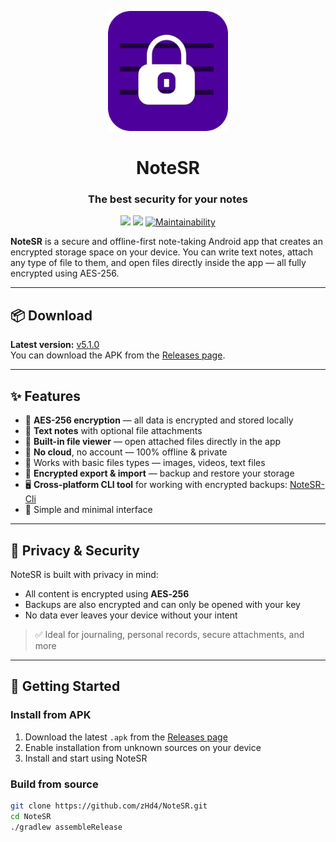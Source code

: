 <p align="center">
  <img alt="NoteSR" src="icon.png" width="192" height="192">
</p>

<h1 align="center" style="padding: 0;">NoteSR</h1>
<h3 align="center" style="padding: 0;">The best security for your notes</h3>

<p align="center">
    <a href="https://github.com/zHd4/NoteSR/releases"><img src="https://img.shields.io/github/v/release/zHd4/NoteSR" /></a>
    <a href="https://github.com/zHd4/NoteSR/actions/workflows/java_ci.yml"><img src="https://github.com/zHd4/NoteSR/actions/workflows/java_ci.yml/badge.svg" /></a>
    <a href="https://qlty.sh/gh/zHd4/projects/NoteSR"><img src="https://qlty.sh/gh/zHd4/projects/NoteSR/maintainability.svg" alt="Maintainability" /></a>
</p>

**NoteSR** is a secure and offline-first note-taking Android app that creates an encrypted storage space on your device. You can write text notes, attach any type of file to them, and open files directly inside the app — all fully encrypted using AES-256.

---

## 📦 Download

**Latest version:** [v5.1.0](https://github.com/zHd4/NoteSR/releases/tag/5.1.0)  
You can download the APK from the [Releases page](https://github.com/zHd4/NoteSR/releases).

---

## ✨ Features

- 🔐 **AES-256 encryption** — all data is encrypted and stored locally
- 📝 **Text notes** with optional file attachments
- 📂 **Built-in file viewer** — open attached files directly in the app
- 🚫 **No cloud**, no account — 100% offline & private
- 📁 Works with basic files types — images, videos, text files
- 🔄 **Encrypted export & import** — backup and restore your storage
- 🖥️ **Cross-platform CLI tool** for working with encrypted backups: [NoteSR-Cli](https://github.com/zHd4/NoteSR-Cli)
- 🧭 Simple and minimal interface

---

## 🔐 Privacy & Security

NoteSR is built with privacy in mind:

- All content is encrypted using **AES‑256**
- Backups are also encrypted and can only be opened with your key
- No data ever leaves your device without your intent

> ✅ Ideal for journaling, personal records, secure attachments, and more

---

## 🚀 Getting Started

### Install from APK

1. Download the latest `.apk` from the [Releases page](https://github.com/zHd4/NoteSR/releases)
2. Enable installation from unknown sources on your device
3. Install and start using NoteSR

### Build from source

```bash
git clone https://github.com/zHd4/NoteSR.git
cd NoteSR
./gradlew assembleRelease